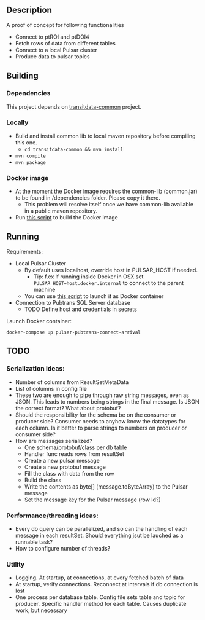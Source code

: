## Description

A proof of concept for following functionalities
- Connect to ptROI and ptDOI4
- Fetch rows of data from different tables
- Connect to a local Pulsar cluster
- Produce data to pulsar topics

## Building

### Dependencies

This project depends on [transitdata-common](https://gitlab.hsl.fi/transitdata/transitdata-common) project.

### Locally

- Build and install common lib to local maven repository before compiling this one.
  - ```cd transitdata-common && mvn install```  
- ```mvn compile```  
- ```mvn package```  

### Docker image

- At the moment the Docker image requires the common-lib (common.jar) to be found in /dependencies folder. Please copy it there.
   - This problem will resolve itself once we have common-lib available in a public maven repository.
- Run [this script](build-image.sh) to build the Docker image


## Running

Requirements:
- Local Pulsar Cluster
  - By default uses localhost, override host in PULSAR_HOST if needed.
    - Tip: f.ex if running inside Docker in OSX set `PULSAR_HOST=host.docker.internal` to connect to the parent machine
  - You can use [this script](https://gitlab.hsl.fi/transitdata/transitdata-doc/bin/pulsar/pulsar-up.sh) to launch it as Docker container
- Connection to Pubtrans SQL Server database
  - TODO Define host and credentials in secrets

Launch Docker container:

```docker-compose up pulsar-pubtrans-connect-arrival```   


## TODO

### Serialization ideas:
- Number of columns from ResultSetMetaData
- List of columns in config file
- These two are enough to pipe through raw string messages, even as JSON. This leads to numbers being strings in the final message. Is JSON the correct format? What about protobuf?
- Should the responsibility for the schema be on the consumer or producer side? Consumer needs to anyhow know the datatypes for each column. Is it better to parse strings to numbers on producer or consumer side?
- How are messages serialized?
  - One schema/protobuf/class per db table
  - Handler func reads rows from resultSet
  - Create a new pulsar message
  - Create a new protobuf message
  - Fill the class with data from the row
  - Build the class
  - Write the contents as byte[] (message.toByteArray) to the Pulsar message
  - Set the message key for the Pulsar message (row Id?)

### Performance/threading ideas:
- Every db query can be parallelized, and so can the handling of each message in each resultSet. Should everything jsut be lauched as a runnable task?
- How to configure number of threads?

### Utility
- Logging. At startup, at connections, at every fetched batch of data
- At startup, verify connections. Reconnect at intervals if db connection is lost
- One process per database table. Config file sets table and topic for producer. Specific handler method for each table. Causes duplicate work, but necessary
